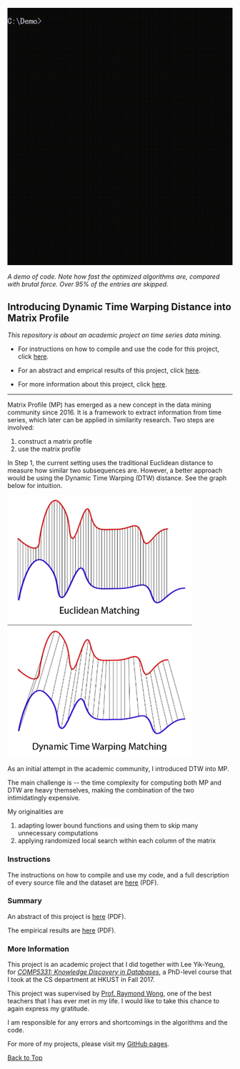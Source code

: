 ![demo](demo.gif)

*A demo of code. Note how fast the optimized algorithms are, compared with brutal force. Over 95% of the entries are skipped.*

<a name="user-content-introducing-dynamic-time-warping-distance-into-matrix-profile"></a>

## Introducing Dynamic Time Warping Distance into Matrix Profile

*This repository is about an academic project on time series data mining.* 

- For instructions on how to compile and use the code for this project, click [here](#user-content-instructions).

- For an abstract and emprical results of this project, click [here](#user-content-summary).

- For more information about this project, click [here](#user-content-more-information).

---

Matrix Profile (MP) has emerged as a new concept in the data mining community since 2016. It is a framework to extract information from time series, which later can be applied in similarity research. Two steps are involved:

1. construct a matrix profile
2. use the matrix profile

In Step 1, the current setting uses the traditional Euclidean distance to measure how similar two subsequences are. However, a better approach would be using the Dynamic Time Warping (DTW) distance. See the graph below for intuition.

![dtw](dtw.png)

As an initial attempt in the academic community, I introduced DTW into MP.

The main challenge is -- the time complexity for computing both MP and DTW are heavy themselves, making the combination of the two intimidatingly expensive.

My originalities are

1. adapting lower bound functions and using them to skip many unnecessary computations
2. applying randomized local search within each column of the matrix



### Instructions <a name="user-content-instructions"></a>



The instructions on how to compile and use my code, and a full description of every source file and the dataset are [here](README.pdf) (PDF).

### Summary  <a name="user-content-summary"></a>



An abstract of this project is [here](summary/abstract.pdf) (PDF).

The empirical results are [here](summary/results.pdf) (PDF).

### More Information <a name="user-content-more-information"></a>

This project is an academic project that I did together with Lee Yik-Yeung, for [*COMP5331: Knowledge Discovery in Databases*](https://www.cse.ust.hk/~raywong/comp5331/), a PhD-level course that I took at the CS department at HKUST in Fall 2017.

This project was supervised by [Prof. Raymond Wong](https://www.cse.ust.hk/~raywong/), one of the best teachers that I has ever met in my life. I would like to take this chance to again express my gratitude.

I am responsible for any errors and shortcomings in the algorithms and the code.

For more of my projects, please visit my [GitHub pages](https://imfl.github.io).

[Back to Top](#user-content-introducing-dynamic-time-warping-distance-into-matrix-profile)
